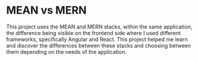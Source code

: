 # MEAN vs MERN
This project uses the MEAN and MERN stacks, within the same application, the difference being visible on the frontend side where I used different frameworks, specifically Angular and React. 
This project helped me learn and discover the differences between these stacks and choosing between them depending on the needs of the application.
